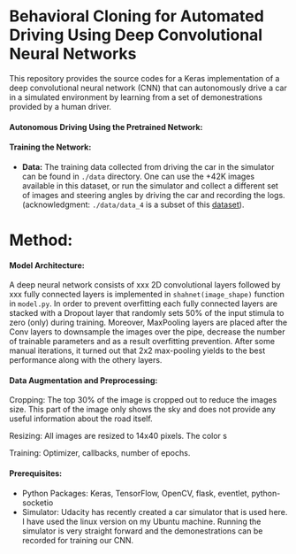 # Behavioral Cloning for Automated Driving Using Deep Convolutional Neural Networks

This repository provides the source codes for a Keras implementation of a deep convolutional neural network (CNN) that can autonomously drive a car in a simulated environment by learning from a set of demonestrations provided by a human driver.


#### Autonomous Driving Using the Pretrained Network:

#### Training the Network:

* **Data:** The training data collected from driving the car in the simulator can be found in `./data` directory.
One can use the +42K images available in this dataset, or run the simulator and collect a different set of images and 
steering angles by driving the car and recording the logs.
(acknowledgment: `./data/data_4` is a subset of this [dataset](https://github.com/matthewzimmer/CarND-BehavioralCloning-P3)).


# Method:
#### Model Architecture:
A deep neural network consists of xxx 2D convolutional layers followed by xxx fully connected layers is implemented in `shahnet(image_shape)` function in `model.py`. In order to prevent overfitting each fully connected layers are stacked with a Dropout layer that randomly sets 50% of the input stimula to zero (only) during training. Moreover, MaxPooling layers are placed after the Conv layers to downsample the images over the pipe, decrease the number of trainable parameters and as a result overfitting prevention. After some manual iterations, it turned out that 2x2 max-pooling yields to the best performance along with the othery layers.

#### Data Augmentation and Preprocessing:
Cropping: The top 30% of the image is cropped out to reduce the images size. This part of the image only shows the sky and does 
not provide any useful information about the road itself. 

Resizing: All images are resized to 14x40 pixels. The color s

Training: Optimizer, callbacks, number of epochs.


#### Prerequisites:
* Python Packages: Keras, TensorFlow, OpenCV, flask, eventlet, python-socketio
* Simulator: Udacity has recently created a car simulator that is used here. I have used the linux version on my Ubuntu machine. Running the simulator is very straight forward and the demonestrations can be recorded for training our CNN. 





